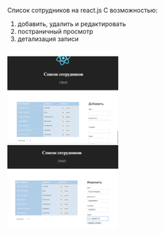 ﻿Список сотрудников на react.js
С возможностью:
1. добавить, удалить и редактировать
2. постраничный просмотр
3. детализация записи

<br>
<img src="1.PNG" width="50%">
<br>
<img src="2.PNG" width="50%">